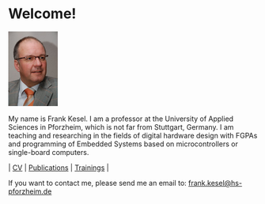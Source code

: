# Welcome!

![Frank Kesel](images/kesel_small.png)

My name is Frank Kesel. I am a professor at the University of Applied Sciences in Pforzheim, which is not far from Stuttgart, Germany.
I am teaching and researching in the fields of digital hardware design with FGPAs and programming of Embedded Systems based on microcontrollers or single-board computers.


| [CV](cv.md) | [Publications](publications.md) | [Trainings](trainings.md) |


If you want to contact me, please send me an email to: frank.kesel@hs-pforzheim.de
